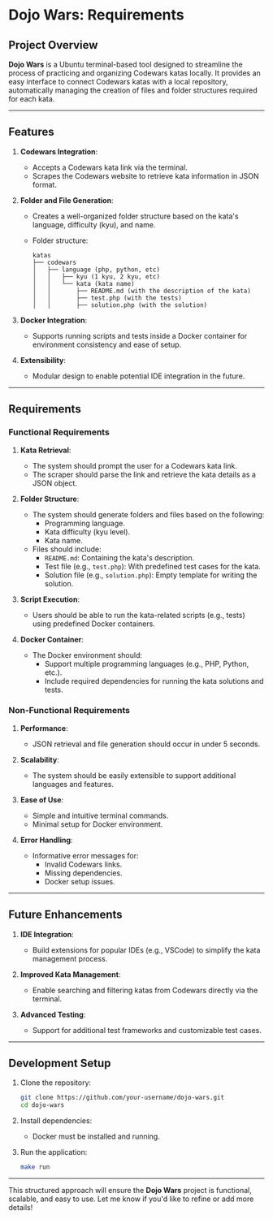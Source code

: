 # Dojo Wars: Requirements

## Project Overview

**Dojo Wars** is a Ubuntu terminal-based tool designed to streamline the process of practicing and organizing Codewars katas locally. It provides an easy interface to connect Codewars katas with a local repository, automatically managing the creation of files and folder structures required for each kata.

---

## Features

1. **Codewars Integration**:

   - Accepts a Codewars kata link via the terminal.
   - Scrapes the Codewars website to retrieve kata information in JSON format.

2. **Folder and File Generation**:
   - Creates a well-organized folder structure based on the kata's language, difficulty (kyu), and name.
   - Folder structure:

     ```tree
     katas
     ├── codewars
     │   ├── language (php, python, etc)
     │   │   ├── kyu (1 kyu, 2 kyu, etc)
     │   │   └── kata (kata name)
     │   │       ├── README.md (with the description of the kata)
     │   │       ├── test.php (with the tests)
     │   │       ├── solution.php (with the solution)
     ```

3. **Docker Integration**:
   - Supports running scripts and tests inside a Docker container for environment consistency and ease of setup.

4. **Extensibility**:
   - Modular design to enable potential IDE integration in the future.

---

## Requirements

### Functional Requirements

1. **Kata Retrieval**:
   - The system should prompt the user for a Codewars kata link.
   - The scraper should parse the link and retrieve the kata details as a JSON object.

2. **Folder Structure**:
   - The system should generate folders and files based on the following:
     - Programming language.
     - Kata difficulty (kyu level).
     - Kata name.
   - Files should include:
     - `README.md`: Containing the kata's description.
     - Test file (e.g., `test.php`): With predefined test cases for the kata.
     - Solution file (e.g., `solution.php`): Empty template for writing the solution.

3. **Script Execution**:
   - Users should be able to run the kata-related scripts (e.g., tests) using predefined Docker containers.

4. **Docker Container**:
   - The Docker environment should:
     - Support multiple programming languages (e.g., PHP, Python, etc.).
     - Include required dependencies for running the kata solutions and tests.

### Non-Functional Requirements

1. **Performance**:
   - JSON retrieval and file generation should occur in under 5 seconds.

2. **Scalability**:
   - The system should be easily extensible to support additional languages and features.

3. **Ease of Use**:
   - Simple and intuitive terminal commands.
   - Minimal setup for Docker environment.

4. **Error Handling**:
   - Informative error messages for:
     - Invalid Codewars links.
     - Missing dependencies.
     - Docker setup issues.

---

## Future Enhancements

1. **IDE Integration**:
   - Build extensions for popular IDEs (e.g., VSCode) to simplify the kata management process.

2. **Improved Kata Management**:
   - Enable searching and filtering katas from Codewars directly via the terminal.

3. **Advanced Testing**:
   - Support for additional test frameworks and customizable test cases.

---

## Development Setup

1. Clone the repository:

   ```bash
   git clone https://github.com/your-username/dojo-wars.git
   cd dojo-wars
   ```

2. Install dependencies:
   - Docker must be installed and running.

3. Run the application:

   ```bash
   make run
   ```

---

This structured approach will ensure the **Dojo Wars** project is functional, scalable, and easy to use. Let me know if you'd like to refine or add more details!